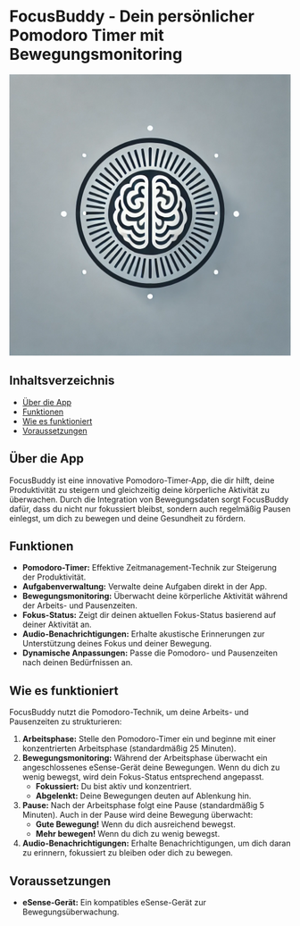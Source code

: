 # FocusBuddy - Dein persönlicher Pomodoro Timer mit Bewegungsmonitoring

![FocusBuddy Logo](assets/images/logo.png)

## Inhaltsverzeichnis

- [Über die App](#über-die-app)
- [Funktionen](#funktionen)
- [Wie es funktioniert](#wie-es-funktioniert)
- [Voraussetzungen](#voraussetzungen)

## Über die App

FocusBuddy ist eine innovative Pomodoro-Timer-App, die dir hilft, deine Produktivität zu steigern und gleichzeitig deine körperliche Aktivität zu überwachen. Durch die Integration von Bewegungsdaten sorgt FocusBuddy dafür, dass du nicht nur fokussiert bleibst, sondern auch regelmäßig Pausen einlegst, um dich zu bewegen und deine Gesundheit zu fördern.

## Funktionen

- **Pomodoro-Timer:** Effektive Zeitmanagement-Technik zur Steigerung der Produktivität.
- **Aufgabenverwaltung:** Verwalte deine Aufgaben direkt in der App.
- **Bewegungsmonitoring:** Überwacht deine körperliche Aktivität während der Arbeits- und Pausenzeiten.
- **Fokus-Status:** Zeigt dir deinen aktuellen Fokus-Status basierend auf deiner Aktivität an.
- **Audio-Benachrichtigungen:** Erhalte akustische Erinnerungen zur Unterstützung deines Fokus und deiner Bewegung.
- **Dynamische Anpassungen:** Passe die Pomodoro- und Pausenzeiten nach deinen Bedürfnissen an.

## Wie es funktioniert

FocusBuddy nutzt die Pomodoro-Technik, um deine Arbeits- und Pausenzeiten zu strukturieren:

1. **Arbeitsphase:** Stelle den Pomodoro-Timer ein und beginne mit einer konzentrierten Arbeitsphase (standardmäßig 25 Minuten).
2. **Bewegungsmonitoring:** Während der Arbeitsphase überwacht ein angeschlossenes eSense-Gerät deine Bewegungen. Wenn du dich zu wenig bewegst, wird dein Fokus-Status entsprechend angepasst.
   - **Fokussiert:** Du bist aktiv und konzentriert.
   - **Abgelenkt:** Deine Bewegungen deuten auf Ablenkung hin.
3. **Pause:** Nach der Arbeitsphase folgt eine Pause (standardmäßig 5 Minuten). Auch in der Pause wird deine Bewegung überwacht:
   - **Gute Bewegung!** Wenn du dich ausreichend bewegst.
   - **Mehr bewegen!** Wenn du dich zu wenig bewegst.
4. **Audio-Benachrichtigungen:** Erhalte Benachrichtigungen, um dich daran zu erinnern, fokussiert zu bleiben oder dich zu bewegen.

## Voraussetzungen

- **eSense-Gerät:** Ein kompatibles eSense-Gerät zur Bewegungsüberwachung.